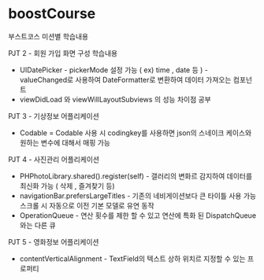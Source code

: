 # boostCourse
부스트코스 미션별 학습내용


PJT 2 - 회원 가입 화면 구성 학습내용
- UIDatePicker - pickerMode 설정 가능 ( ex) time , date 등 ) 
               - valueChanged로 사용하여 DateFormatter로 변환하여 데이터 가져오는 컴포넌트
- viewDidLoad 와 viewWillLayoutSubviews 의 성능 차이점 공부

PJT 3 - 기상정보 어플리케이션
- Codable = Codable 사용 시 codingkey를 사용하면 json의 스네이크 케이스와 원하는 변수에 대해서 매핑 가능

PJT 4 - 사진관리 어플리케이션
- PHPhotoLibrary.shared().register(self) - 갤러리의 변화르 감지하여 데이터를 최신화 가능 ( 삭제 , 즐겨찾기 등)
- navigationBar.prefersLargeTitles - 기존의 네비게이션보다 큰 타이틀 사용 가능 스크롤 시 자동으로 이전 기본 모델로 유연 동작
- OperationQueue - 연산 횟수를 제한 할 수 있고 연산에 특화 된 DispatchQueue와는 다른 큐 

PJT 5 - 영화정보 어플리케이션
- contentVerticalAlignment - TextField의 텍스트 상하 위치르 지정할 수 있는 프로퍼티
